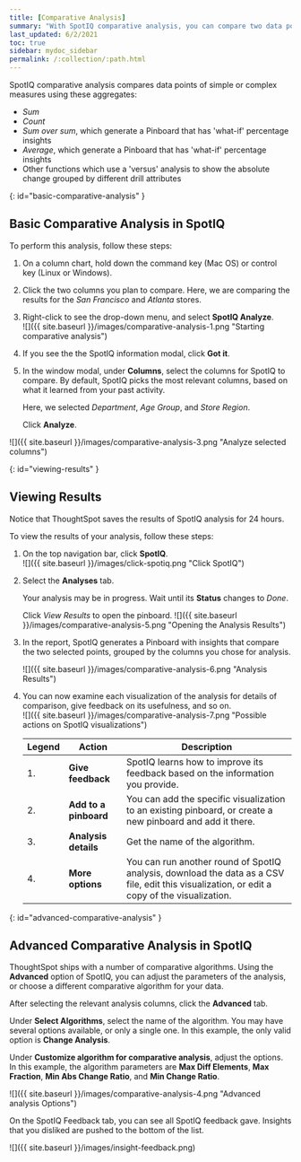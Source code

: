 ```yaml
---
title: [Comparative Analysis]
summary: "With SpotIQ comparative analysis, you can compare two data points for complex measures."
last_updated: 6/2/2021
toc: true
sidebar: mydoc_sidebar
permalink: /:collection/:path.html
---
```


SpotIQ comparative analysis compares data points of simple or complex measures using these aggregates:  
  * _Sum_
  * _Count_
  * _Sum over sum_, which generate a Pinboard that has 'what-if' percentage insights
  * _Average_, which generate a Pinboard that has 'what-if' percentage insights
  * Other functions which use a 'versus' analysis to show the absolute change grouped by different drill attributes

{: id="basic-comparative-analysis" }
## Basic Comparative Analysis in SpotIQ ##

To perform this analysis, follow these steps:  

1. On a column chart, hold down the command key \(Mac OS\) or control key \(Linux or Windows\).  

2. Click the two columns you plan to compare. Here, we are comparing the results for the _San Francisco_ and _Atlanta_ stores.

3. Right-click to see the drop-down menu, and select **SpotIQ Analyze**.  
   ![]({{ site.baseurl }}/images/comparative-analysis-1.png "Starting comparative analysis")

4. If you see the the SpotIQ information modal, click **Got it**.
   <!--![]({{ site.baseurl }}/images/comparative-analysis-2.png "Got it")-->

5. In the window modal, under **Columns**, select the columns for SpotIQ to compare. By default, SpotIQ picks the most relevant columns, based on what it learned from your past activity.  

   Here, we selected _Department_, _Age Group_, and _Store Region_.  

   Click **Analyze**.   

  ![]({{ site.baseurl }}/images/comparative-analysis-3.png "Analyze selected columns")

{: id="viewing-results" }
## Viewing Results ##

Notice that ThoughtSpot saves the results of SpotIQ analysis for 24 hours.

To view the results of your analysis, follow these steps:  

1. On the top navigation bar, click **SpotIQ**.  
   ![]({{ site.baseurl }}/images/click-spotiq.png "Click SpotIQ")

2. Select the **Analyses** tab.  

   Your analysis may be in progress. Wait until its **Status** changes to _Done_.

    Click _View Results_ to open the pinboard.
    ![]({{ site.baseurl }}/images/comparative-analysis-5.png "Opening the Analysis Results")

3. In the report, SpotIQ generates a Pinboard with insights that compare the two selected points, grouped by the columns you chose for analysis.

    ![]({{ site.baseurl }}/images/comparative-analysis-6.png "Analysis Results")

4. You can now examine each visualization of the analysis for details of comparison, give feedback on its usefulness, and so on.  
  ![]({{ site.baseurl }}/images/comparative-analysis-7.png "Possible actions on SpotIQ visualizations")


   | Legend | Action | Description |
   | --- | --- | --- |
   | 1. | **Give feedback** | SpotIQ learns how to improve its feedback based on the information you provide. |
   | 2. | **Add to a pinboard** | You can add the specific visualization to an existing pinboard, or create a new pinboard and add it there. |
   | 3. | **Analysis details** | Get the name of the algorithm. |
   | 4. | **More options** | You can run another round of SpotIQ analysis, download the data as a CSV file, edit this visualization, or edit a copy of the visualization. |

{: id="advanced-comparative-analysis" }
## Advanced Comparative Analysis in SpotIQ ##

ThoughtSpot ships with a number of comparative algorithms. Using the **Advanced** option of SpotIQ, you can adjust the parameters of the analysis, or choose a different comparative algorithm for your data.  

After selecting the relevant analysis columns, click the **Advanced** tab.  

Under **Select Algorithms**, select the name of the algorithm. You may have several options available, or only a single one. In this example, the only valid option is **Change Analysis**.  

Under **Customize algorithm for comparative analysis**, adjust the options. In this example, the algorithm parameters are __Max Diff Elements__, __Max Fraction__, __Min Abs Change Ratio__, and __Min Change Ratio__.

![]({{ site.baseurl }}/images/comparative-analysis-4.png "Advanced analysis Options")

On the SpotIQ Feedback tab, you can see all SpotIQ feedback gave. Insights that you disliked are pushed to the bottom of the list.

![]({{ site.baseurl }}/images/insight-feedback.png)
